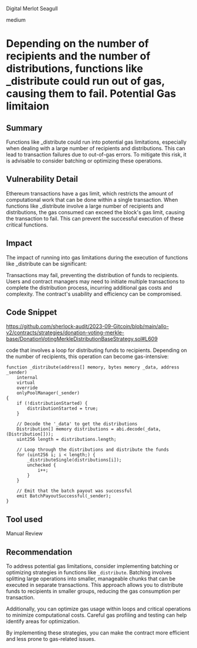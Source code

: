 Digital Merlot Seagull

medium

# Depending on the number of recipients and the number of distributions, functions like _distribute could run out of gas, causing them to fail. Potential Gas limitaion
## Summary
Functions like _distribute could run into potential gas limitations, especially when dealing with a large number of recipients and distributions. This can lead to transaction failures due to out-of-gas errors. To mitigate this risk, it is advisable to consider batching or optimizing these operations.

## Vulnerability Detail
Ethereum transactions have a gas limit, which restricts the amount of computational work that can be done within a single transaction. When functions like _distribute involve a large number of recipients and distributions, the gas consumed can exceed the block's gas limit, causing the transaction to fail. This can prevent the successful execution of these critical functions.

## Impact
The impact of running into gas limitations during the execution of functions like _distribute can be significant:

Transactions may fail, preventing the distribution of funds to recipients.
Users and contract managers may need to initiate multiple transactions to complete the distribution process, incurring additional gas costs and complexity.
The contract's usability and efficiency can be compromised.

## Code Snippet
https://github.com/sherlock-audit/2023-09-Gitcoin/blob/main/allo-v2/contracts/strategies/donation-voting-merkle-base/DonationVotingMerkleDistributionBaseStrategy.sol#L609

 code that involves a loop for distributing funds to recipients. Depending on the number of recipients, this operation can become gas-intensive:

```solidity
function _distribute(address[] memory, bytes memory _data, address _sender)
    internal
    virtual
    override
    onlyPoolManager(_sender)
{
    if (!distributionStarted) {
        distributionStarted = true;
    }

    // Decode the '_data' to get the distributions
    Distribution[] memory distributions = abi.decode(_data, (Distribution[]));
    uint256 length = distributions.length;

    // Loop through the distributions and distribute the funds
    for (uint256 i; i < length;) {
        _distributeSingle(distributions[i]);
        unchecked {
            i++;
        }
    }

    // Emit that the batch payout was successful
    emit BatchPayoutSuccessful(_sender);
}
```
## Tool used

Manual Review

## Recommendation
To address potential gas limitations, consider implementing batching or optimizing strategies in functions like `_distribute`. Batching involves splitting large operations into smaller, manageable chunks that can be executed in separate transactions. This approach allows you to distribute funds to recipients in smaller groups, reducing the gas consumption per transaction.

Additionally, you can optimize gas usage within loops and critical operations to minimize computational costs. Careful gas profiling and testing can help identify areas for optimization.

By implementing these strategies, you can make the contract more efficient and less prone to gas-related issues.
